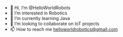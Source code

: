 - 👋 Hi, I’m @HelloWorldRobots
- 👀 I’m interested in Robotics
- 🌱 I’m currently learning Java
- 🤖 I’m looking to collaborate on IoT projects
- 📫 How to reach me helloworldrobotics@gmail.com


<!---
HelloWorldRobots/HelloWorldRobots is a ✨ special ✨ repository because its `README.md` (this file) appears on your GitHub profile.
You can click the Preview link to take a look at your changes.
--->

